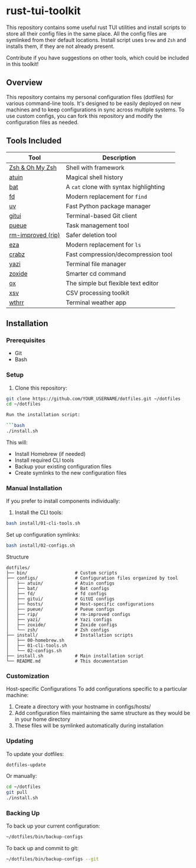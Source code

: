 # rust-tui-toolkit

This repository contains some useful rust TUI utilities and install scripts to store all their config
files in the same place. All the config files are symlinked from their default locations.
Install script uses `brew` and `Zsh` and installs them, if they are not already present.

Contribute if you have suggestions on other tools, which could be included in this toolkit!

## Overview

This repository contains my personal configuration files (dotfiles) for various command-line tools. It's designed to be easily
deployed on new machines and to keep configurations in sync across multiple systems. To use custom configs, you can fork this repository
and modify the configuration files as needed.

## Tools Included

| Tool | Description |
|------|-------------|
| [Zsh & Oh My Zsh](https://ohmyz.sh/) | Shell with framework |
| [atuin](https://github.com/atuinsh/atuin) | Magical shell history |
| [bat](https://github.com/sharkdp/bat) | A `cat` clone with syntax highlighting |
| [fd](https://github.com/sharkdp/fd) | Modern replacement for `find` |
| [uv](https://github.com/astral-sh/uv) | Fast Python package manager |
| [gitui](https://github.com/gitui-org/gitui) | Terminal-based Git client |
| [pueue](https://github.com/Nukesor/pueue) | Task management tool |
| [rm-improved (rip)](https://github.com/nivekuil/rip) | Safer deletion tool |
| [eza](https://github.com/eza-community/eza) | Modern replacement for `ls` |
| [crabz](https://github.com/sstadick/crabz) | Fast compression/decompression tool |
| [yazi](https://github.com/sxyazi/yazi) | Terminal file manager |
| [zoxide](https://github.com/ajeetdsouza/zoxide) | Smarter cd command |
| [ox](https://github.com/curlpipe/ox) | The simple but flexible text editor |
| [xsv](https://github.com/BurntSushi/xsv) | CSV processing toolkit |
| [wthrr](https://github.com/ttytm/wthrr-the-weathercrab) | Terminal weather app |

## Installation

### Prerequisites

- Git
- Bash

### Setup

1. Clone this repository:

```bash
git clone https://github.com/YOUR_USERNAME/dotfiles.git ~/dotfiles
cd ~/dotfiles

Run the installation script:

```bash
./install.sh
```

This will:

- Install Homebrew (if needed)
- Install required CLI tools
- Backup your existing configuration files
- Create symlinks to the new configuration files

### Manual Installation
If you prefer to install components individually:

1. Install the CLI tools:

```bash
bash install/01-cli-tools.sh
```

Set up configuration symlinks:

```bash
bash install/02-configs.sh
```

Structure
```
dotfiles/
├── bin/                  # Custom scripts
├── configs/              # Configuration files organized by tool
│   ├── atuin/            # Atuin configs
│   ├── bat/              # Bat configs
│   ├── fd/               # fd configs
│   ├── gitui/            # GitUI configs
│   ├── hosts/            # Host-specific configurations
│   ├── pueue/            # Pueue configs
│   ├── rip/              # rm-improved configs
│   ├── yazi/             # Yazi configs
│   ├── zoxide/           # Zoxide configs
│   └── zsh/              # Zsh configs
├── install/              # Installation scripts
│   ├── 00-homebrew.sh
│   ├── 01-cli-tools.sh
│   └── 02-configs.sh
├── install.sh            # Main installation script
└── README.md             # This documentation
```

### Customization
Host-specific Configurations
To add configurations specific to a particular machine:

1. Create a directory with your hostname in configs/hosts/
2. Add configuration files maintaining the same structure as they would be in your home directory
3. These files will be symlinked automatically during installation

### Updating
To update your dotfiles:
```bash
dotfiles-update
```
Or manually:
```bash
cd ~/dotfiles
git pull
./install.sh
```

### Backing Up
To back up your current configuration:
```bash
~/dotfiles/bin/backup-configs
```
To back up and commit to git:
```bash
~/dotfiles/bin/backup-configs --git
```
